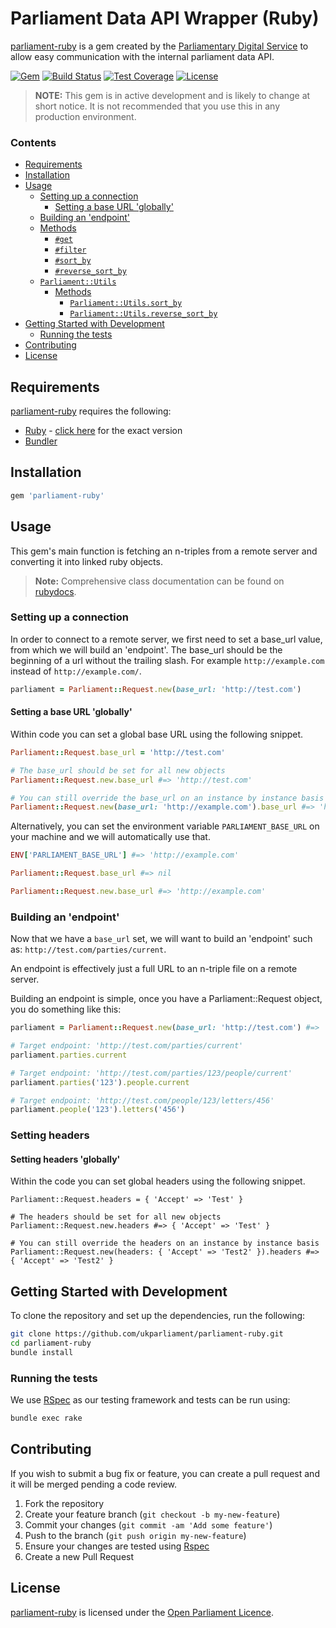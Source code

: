 # Parliament Data API Wrapper (Ruby)
[parliament-ruby][parliament-ruby] is a gem created by the [Parliamentary Digital Service][pds] to allow easy communication with the internal parliament data API.

[![Gem][shield-gem]][info-gem] [![Build Status][shield-travis]][info-travis] [![Test Coverage][shield-coveralls]][info-coveralls] [![License][shield-license]][info-license]

> **NOTE:** This gem is in active development and is likely to change at short notice. It is not recommended that you use this in any production environment.

### Contents
<!-- START doctoc generated TOC please keep comment here to allow auto update -->
<!-- DON'T EDIT THIS SECTION, INSTEAD RE-RUN doctoc TO UPDATE -->


- [Requirements](#requirements)
- [Installation](#installation)
- [Usage](#usage)
  - [Setting up a connection](#setting-up-a-connection)
    - [Setting a base URL 'globally'](#setting-a-base-url-globally)
  - [Building an 'endpoint'](#building-an-endpoint)
  - [Methods](#methods)
    - [`#get`](#get)
    - [`#filter`](#filter)
    - [`#sort_by`](#sort_by)
    - [`#reverse_sort_by`](#reverse_sort_by)
  - [`Parliament::Utils`](#parliamentutils)
    - [Methods](#methods-1)
      - [`Parliament::Utils.sort_by`](#parliamentutilssort_by)
      - [`Parliament::Utils.reverse_sort_by`](#parliamentutilsreverse_sort_by)
- [Getting Started with Development](#getting-started-with-development)
  - [Running the tests](#running-the-tests)
- [Contributing](#contributing)
- [License](#license)

<!-- END doctoc generated TOC please keep comment here to allow auto update -->


## Requirements
[parliament-ruby][parliament-ruby] requires the following:
* [Ruby][ruby] - [click here][ruby-version] for the exact version
* [Bundler][bundler]


## Installation
```bash
gem 'parliament-ruby'
```


## Usage
This gem's main function is fetching an n-triples from a remote server and converting it into linked ruby objects.

> **Note:** Comprehensive class documentation can be found on [rubydocs][rubydocs].

### Setting up a connection
In order to connect to a remote server, we first need to set a base_url value, from which we will build an 'endpoint'. The base_url should be the beginning of a url without the trailing slash. For example `http://example.com` instead of `http://example.com/`.
```ruby
parliament = Parliament::Request.new(base_url: 'http://test.com')
```

#### Setting a base URL 'globally'
Within code you can set a global base URL using the following snippet.
```ruby
Parliament::Request.base_url = 'http://test.com'

# The base_url should be set for all new objects
Parliament::Request.new.base_url #=> 'http://test.com'

# You can still override the base_url on an instance by instance basis
Parliament::Request.new(base_url: 'http://example.com').base_url #=> 'http://example.com'
```

Alternatively, you can set the environment variable `PARLIAMENT_BASE_URL` on your machine and we will automatically use that.
```ruby
ENV['PARLIAMENT_BASE_URL'] #=> 'http://example.com'

Parliament::Request.base_url #=> nil

Parliament::Request.new.base_url #=> 'http://example.com'
```


### Building an 'endpoint'
Now that we have a `base_url` set, we will want to build an 'endpoint' such as: `http://test.com/parties/current`.

An endpoint is effectively just a full URL to an n-triple file on a remote server.

Building an endpoint is simple, once you have a Parliament::Request object, you do something like this:
```ruby
parliament = Parliament::Request.new(base_url: 'http://test.com') #=>  #<Parliament::Request [...]>

# Target endpoint: 'http://test.com/parties/current'
parliament.parties.current

# Target endpoint: 'http://test.com/parties/123/people/current'
parliament.parties('123').people.current

# Target endpoint: 'http://test.com/people/123/letters/456'
parliament.people('123').letters('456')
```

### Setting headers

#### Setting headers 'globally'
Within the code you can set global headers using the following snippet.
```
Parliament::Request.headers = { 'Accept' => 'Test' }

# The headers should be set for all new objects
Parliament::Request.new.headers #=> { 'Accept' => 'Test' }

# You can still override the headers on an instance by instance basis
Parliament::Request.new(headers: { 'Accept' => 'Test2' }).headers #=> { 'Accept' => 'Test2' }
```

## Getting Started with Development
To clone the repository and set up the dependencies, run the following:
```bash
git clone https://github.com/ukparliament/parliament-ruby.git
cd parliament-ruby
bundle install
```

### Running the tests
We use [RSpec][rspec] as our testing framework and tests can be run using:
```bash
bundle exec rake
```


## Contributing
If you wish to submit a bug fix or feature, you can create a pull request and it will be merged pending a code review.

1. Fork the repository
1. Create your feature branch (`git checkout -b my-new-feature`)
1. Commit your changes (`git commit -am 'Add some feature'`)
1. Push to the branch (`git push origin my-new-feature`)
1. Ensure your changes are tested using [Rspec][rspec]
1. Create a new Pull Request


## License
[parliament-ruby][parliament-ruby] is licensed under the [Open Parliament Licence][info-license].

[ruby]:            https://www.ruby-lang.org/en/
[bundler]:         http://bundler.io
[rspec]:           http://rspec.info
[parliament-ruby]: https://github.com/ukparliament/parliament-ruby
[pds]:             https://www.parliament.uk/mps-lords-and-offices/offices/bicameral/parliamentary-digital-service/
[ruby-version]:    https://github.com/ukparliament/parliament-ruby/blob/master/.ruby-version
[grom]:            https://github.com/ukparliament/grom
[rubydocs]:        http://www.rubydoc.info/github/ukparliament/parliament-ruby/master/file/README.md

[info-gem]:  https://rubygems.org/gems/parliament-ruby
[shield-gem]: https://img.shields.io/gem/v/parliament-ruby.svg

[info-travis]:   https://travis-ci.org/ukparliament/parliament-ruby
[shield-travis]: https://img.shields.io/travis/ukparliament/parliament-ruby.svg

[info-coveralls]:   https://coveralls.io/github/ukparliament/parliament-ruby
[shield-coveralls]: https://img.shields.io/coveralls/ukparliament/parliament-ruby.svg

[info-license]:   http://www.parliament.uk/site-information/copyright/open-parliament-licence/
[shield-license]: https://img.shields.io/badge/license-Open%20Parliament%20Licence-blue.svg
